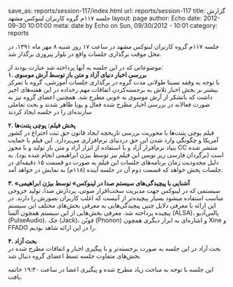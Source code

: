 save_as: reports/session-117/index.html
url: reports/session-117
title: گزارش جلسه ۱۱۷م گروه کاربران لینوکس مشهد
layout: page
author: Echo
date: 2012-09-30 10:01:00
meta: date by Echo on Sun, 09/30/2012 - 10:01
category: reports

جلسه ۱۱۷م گروه کاربران لینوکس مشهد در ساعت ۱۷ روز شنبه ۸ مهر ماه ۱۳۹۱، در محل
موقت برگذاری جلسات واقع در بلوار پیروزی برگذار شد.


<!--more-->


موضوعاتی که در این جلسه به آنها پرداخته شد عبارت بودند از:  
**۱. بررسی اخبار دنیای آزاد و متن باز توسط آرش موسوی**  
با توجه به وقفه نسبتا طولانی مدت گروه در برگذاری جلسات آموزشی، گروه با تمرکز
بیشتر بر بخش اخبار تلاش به برجسته‌کردن اتفاقات مهم رخداده در این هفته‌های اخیر
داشت که باتشکر از آرش موسوی به خوبی مطرح شد. همچنین اعضای گروه نیز به صورت
فعالانه در بررسی اخبار مطرح شده فعال و پویا ظاهر شدند و بحث تعاملی سازنده‌ای
را در جلسه ایجاد کردند

**۲. پخش فیلم: پوچی پتنت‌ها**  
فیلم پوچی پتنت‌ها با محوریت بررسی تاریخچه ایجاد قانون حق ثبت اختراع در کشور
آمریکا و چگونگی وارد شدن این حق دردنیای نرم‌افزاری می‌پردازد. این فیلم با
حمایت بنیاد نرم‌افزار آزاد و با استفاده از ابزار آزاد و متن باز تولید و با
مجوز CC منتشر شده است (برگردان فارسی زیر نویس این فیلم نیز توسط بیژن ابراهیمی
انجام شده بود). به دلیل محدودیت زمان برنامه‌های جلسات این فیلم به صورت دو قسمت
۱۵ دقیقه‌ای در جلسات پخش خواهد که قسمت دوم آن در جلسه آینده (۱۱۸م) به نمایش در
خواهد آمد.

**۳. «آشنایی با پیچیدگی‌های سیستم صدا در لینوکس» توسط بیژن ابراهیمی**  
سیستمی که در لینوکس جهت مدیریت سخت‌افزار صوتی، پردازش صدا، تولید خروجی مناسب
استفاده میشود بسیار پیچیده‌تر از آنیست که اغلب کاربران تصورش را دارند. در این
ارائه با معرفی دلایل چنین پیچیدگی‌هایی به معرفی بخش‌های مختلف این سیستم پیچیده
پرداخته شد. معرفی بخش‌هایی از این سیستم همچون آلسا (ALSA)، پالس‌آدیو
(PulseAudio)، جک (Jack)، فونُن (Phonon) و اشاره‌ای به ابزار دیگری همچون Xine و
FFADO را در این ارائه شاهد بودیم.

**۴. بحث آزاد**  
بحث آزاد در این جلسه به صورت برجسته‌تر و با پیگیری اخبار و اتفاقات مطرح شده در
بخش‌های متفاوت جلسه تسط اعضای گروه دنبال شد

این جلسه با توجه به مباحث زیاد مطرح شده و پیگیری اعضا در ساعت ۱۹:۳۰ خاتمه
یافت.
